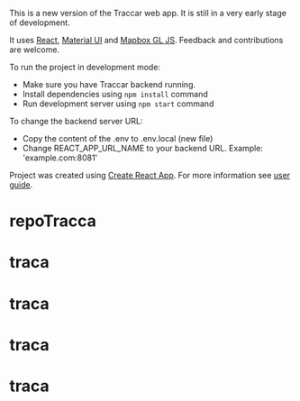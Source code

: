 This is a new version of the Traccar web app. It is still in a very early stage of development.

It uses [React](https://reactjs.org/), [Material UI](https://material-ui.com/) and [Mapbox GL JS](https://docs.mapbox.com/mapbox-gl-js/api/). Feedback and contributions are welcome.

To run the project in development mode:

- Make sure you have Traccar backend running.
- Install dependencies using `npm install` command
- Run development server using `npm start` command

To change the backend server URL:

- Copy the content of the .env to .env.local (new file)
- Change REACT_APP_URL_NAME to your backend URL. Example: 'example.com:8081'

Project was created using [Create React App](https://github.com/facebook/create-react-app). For more information see [user guide](https://github.com/facebook/create-react-app/blob/master/packages/react-scripts/template/README.md).
# repoTracca
# traca
# traca
# traca
# traca
